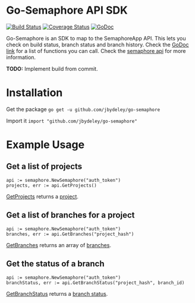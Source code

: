 # Go-Semaphore API SDK
[![Build Status](https://semaphoreapp.com/api/v1/projects/3316409d-5584-457e-b1ab-227ff98210e0/337417/badge.png)](https://semaphoreapp.com/jbydeley/go-semaphore)
[![Coverage Status](https://coveralls.io/repos/jbydeley/go-semaphore/badge.svg?branch=master)](https://coveralls.io/r/jbydeley/go-semaphore?branch=master)
[![GoDoc](https://godoc.org/github.com/jbydeley/go-semaphore?status.svg)](https://godoc.org/github.com/jbydeley/go-semaphore)

Go-Semaphore is an SDK to map to the SemaphoreApp API. This lets you check on build status, branch status and branch history. Check the [GoDoc link](https://godoc.org/github.com/jbydeley/go-semaphore#Semaphore) for a list of functions you can call. Check the [semaphore api](https://semaphoreapp.com/docs/api.html) for more information.

**TODO:** Implement build from commit.

# Installation

Get the package
`go get -u github.com/jbydeley/go-semaphore`

Import it
`import "github.com/jbydeley/go-semaphore"`

# Example Usage

## Get a list of projects

```
api := semaphore.NewSemaphore("auth_token")
projects, err := api.GetProjects()
```

[GetProjects](https://godoc.org/github.com/jbydeley/go-semaphore#Semaphore.GetProjects) returns a [project](https://godoc.org/github.com/jbydeley/go-semaphore#Project).

## Get a list of branches for a project

```
api := semaphore.NewSemaphore("auth_token")
branches, err := api.GetBranches("project_hash")
```

[GetBranches](https://godoc.org/github.com/jbydeley/go-semaphore#Semaphore.GetBranches) returns an array of [branches](https://godoc.org/github.com/jbydeley/go-semaphore#Branch).

## Get the status of a branch

```
api := semaphore.NewSemaphore("auth_token")
branchStatus, err := api.GetBranchStatus("project_hash", branch_id)
```

[GetBranchStatus](https://godoc.org/github.com/jbydeley/go-semaphore#Semaphore.GetBranchStatus) returns a [branch status](https://godoc.org/github.com/jbydeley/go-semaphore#BranchStatus).
